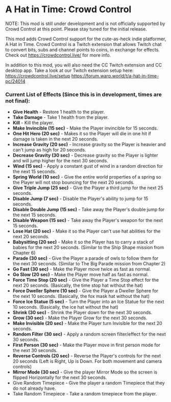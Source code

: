 # A Hat in Time: Crowd Control

NOTE: This mod is still under development and is not officially supported by Crowd Control at this point. Please stay tuned for the initial release.

This mod adds Crowd Control support for the cute-as-heck indie platformer, A Hat in Time. Crowd Control is a Twitch extension that allows Twitch chat to convert bits, subs and channel points to coins, in exchange for effects. Check out https://crowdcontrol.live/ for more info.  

In addition to this mod, you will also need the CC Twitch extension and CC desktop app. Take a look at our Twitch extension setup here:
https://crowdcontrol.live/setup
https://forum.warp.world/t/a-hat-in-time-pc/24014

### Current List of Effects (Since this is in development, times are not final):
* **Give Health** - Restore 1 health to the player.
* **Take Damage** - Take 1 health from the player.
* **Kill** - Kill the player.
* **Make Invincible (15 sec)** - Make the Player invincible for 15 seconds.
* **One Hit Hero (20 sec)** - Makes it so the Player will die in one hit if damage is taken in the next 20 seconds.
* **Increase Gravity (20 sec)** - Increase gravity so the Player is heavier and can't jump as high for 20 seconds.
* **Decrease Gravity (30 sec)** - Decrease gravity so the Player is lighter and will jump higher for the next 30 seconds.
* **Wind (15 sec)** - Apply a constant gust of wind in a random direction for the next 15 seconds.
* **Spring World (10 sec)** - Give the entire world properties of a spring so the Player will not stop bouncing for the next 20 seconds.
* **Give Triple Jump (25 sec)** - Give the Player a third jump for the next 25 seconds.
* **Disable Jump (7 sec)** - Disable the Player's ability to jump for 15 seconds.
* **Disable Double Jump (15 sec)** - Take away the Player's double jump for the next 15 seconds.
* **Disable Weapon (15 sec)** - Take away the Player's weapon for the next 15 seconds.
* **Lose Hat (20 sec)** - Make it so the Player can't use hat abilities for the next 20 seconds.
* **Babysitting (20 sec)** - Make it so the Player has to carry a stack of babies for the next 20 seconds. (Similar to the Ship Shape mission from Chapter 6)
* **Parade (30 sec)** - Give the Player a parade of owls to follow them for the next 30 seconds. (Similar to The Big Parade mission from Chapter 2)
* **Go Fast (30 sec)** - Make the Player move twice as fast as normal.
* **Go Slow (20 sec)** - Make the Player move half as fast as normal.
* **Force Time Stop (20 sec)** - Give the Player a Time Stop effect for the next 20 seconds. (Basically, the time stop hat without the hat)
* **Force Dweller Sphere (10 sec)** - Give the Player a Dweller Sphere for the next 10 seconds. (Basically, the fox mask hat without the hat)
* **Force Ice Statue (5 sec)** - Turn the Player into an Ice Statue for the next 10 seconds. (Basically, the ice hat without the hat)
* **Shrink (30 sec)** - Shrink the Player down for the next 30 seconds.
* **Grow (30 sec)** - Make the Player Grow for the next 30 seconds.
* **Make Invisible (20 sec)** - Make the Player turn Invisible for the next 20 seconds.
* **Random Filter (30 sec)** - Apply a random screen filter/effect for the next 30 seconds.
* **First Person (30 sec)** - Make the Player move in first person mode for the next 30 seconds.
* **Reverse Controls (20 sec)** - Reverse the Player's controls for the next 20 seconds (Left is Right, Up is Down. For both movement and camera controls)
* **Mirror Mode (30 sec)** - Give the player Mirror Mode so the screen is flipped Horizontally for the next 30 seconds.
* Give Random Timepiece - Give the player a random Timepiece that they do not already have.
* Take Random Timepiece - Take a random timepiece from the player.
